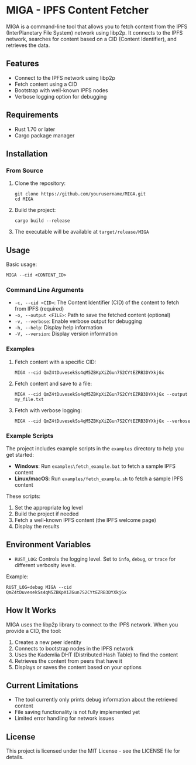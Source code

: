 # MIGA - IPFS Content Fetcher

MIGA is a command-line tool that allows you to fetch content from the IPFS (InterPlanetary File System) network using libp2p. It connects to the IPFS network, searches for content based on a CID (Content Identifier), and retrieves the data.

## Features

- Connect to the IPFS network using libp2p
- Fetch content using a CID
- Bootstrap with well-known IPFS nodes
- Verbose logging option for debugging

## Requirements

- Rust 1.70 or later
- Cargo package manager

## Installation

### From Source

1. Clone the repository:
   ```
   git clone https://github.com/yourusername/MIGA.git
   cd MIGA
   ```

2. Build the project:
   ```
   cargo build --release
   ```

3. The executable will be available at `target/release/MIGA`

## Usage

Basic usage:

```
MIGA --cid <CONTENT_ID>
```

### Command Line Arguments

- `-c, --cid <CID>`: The Content Identifier (CID) of the content to fetch from IPFS (required)
- `-o, --output <FILE>`: Path to save the fetched content (optional)
- `-v, --verbose`: Enable verbose output for debugging
- `-h, --help`: Display help information
- `-V, --version`: Display version information

### Examples

1. Fetch content with a specific CID:
   ```
   MIGA --cid QmZ4tDuvesekSs4qM5ZBKpXiZGun7S2CYtEZRB3DYXkjGx
   ```

2. Fetch content and save to a file:
   ```
   MIGA --cid QmZ4tDuvesekSs4qM5ZBKpXiZGun7S2CYtEZRB3DYXkjGx --output my_file.txt
   ```

3. Fetch with verbose logging:
   ```
   MIGA --cid QmZ4tDuvesekSs4qM5ZBKpXiZGun7S2CYtEZRB3DYXkjGx --verbose
   ```

### Example Scripts

The project includes example scripts in the `examples` directory to help you get started:

- **Windows**: Run `examples\fetch_example.bat` to fetch a sample IPFS content
- **Linux/macOS**: Run `examples/fetch_example.sh` to fetch a sample IPFS content

These scripts:
1. Set the appropriate log level
2. Build the project if needed
3. Fetch a well-known IPFS content (the IPFS welcome page)
4. Display the results

## Environment Variables

- `RUST_LOG`: Controls the logging level. Set to `info`, `debug`, or `trace` for different verbosity levels.

Example:
```
RUST_LOG=debug MIGA --cid QmZ4tDuvesekSs4qM5ZBKpXiZGun7S2CYtEZRB3DYXkjGx
```

## How It Works

MIGA uses the libp2p library to connect to the IPFS network. When you provide a CID, the tool:

1. Creates a new peer identity
2. Connects to bootstrap nodes in the IPFS network
3. Uses the Kademlia DHT (Distributed Hash Table) to find the content
4. Retrieves the content from peers that have it
5. Displays or saves the content based on your options

## Current Limitations

- The tool currently only prints debug information about the retrieved content
- File saving functionality is not fully implemented yet
- Limited error handling for network issues

## License

This project is licensed under the MIT License - see the LICENSE file for details.
